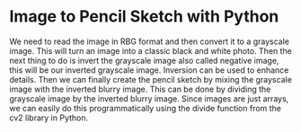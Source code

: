 # Image to Pencil Sketch with Python
We need to read the image in RBG format and then convert it to a grayscale image.
This will turn an image into a classic black and white photo.
Then the next thing to do is invert the grayscale image also called negative image, this will be our inverted grayscale image. 
Inversion can be used to enhance details. 
Then we can finally create the pencil sketch by mixing the grayscale image with the inverted blurry image.
This can be done by dividing the grayscale image by the inverted blurry image.
Since images are just arrays, we can easily do this programmatically using the divide function from the cv2 library in Python.
